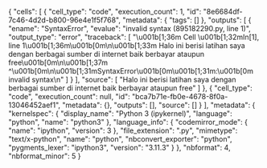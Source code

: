 {
 "cells": [
  {
   "cell_type": "code",
   "execution_count": 1,
   "id": "8e6684df-7c46-4d2d-b800-96e4e1f5f768",
   "metadata": {
    "tags": []
   },
   "outputs": [
    {
     "ename": "SyntaxError",
     "evalue": "invalid syntax (895182290.py, line 1)",
     "output_type": "error",
     "traceback": [
      "\u001b[1;36m  Cell \u001b[1;32mIn[1], line 1\u001b[1;36m\u001b[0m\n\u001b[1;33m    Halo ini berisi latihan saya dengan berbagai sumber di internet baik berbayar ataupun free\u001b[0m\n\u001b[1;37m         ^\u001b[0m\n\u001b[1;31mSyntaxError\u001b[0m\u001b[1;31m:\u001b[0m invalid syntax\n"
     ]
    }
   ],
   "source": [
    "Halo ini berisi latihan saya dengan berbagai sumber di internet baik berbayar ataupun free"
   ]
  },
  {
   "cell_type": "code",
   "execution_count": null,
   "id": "bca7b71e-fb0e-4678-8f0a-13046452aef1",
   "metadata": {},
   "outputs": [],
   "source": []
  }
 ],
 "metadata": {
  "kernelspec": {
   "display_name": "Python 3 (ipykernel)",
   "language": "python",
   "name": "python3"
  },
  "language_info": {
   "codemirror_mode": {
    "name": "ipython",
    "version": 3
   },
   "file_extension": ".py",
   "mimetype": "text/x-python",
   "name": "python",
   "nbconvert_exporter": "python",
   "pygments_lexer": "ipython3",
   "version": "3.11.3"
  }
 },
 "nbformat": 4,
 "nbformat_minor": 5
}
